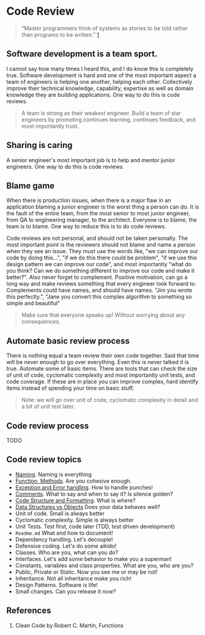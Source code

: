 # Code Review

> “Master programmers think of systems as stories to be told rather than programs to be written.” [1](#cite01)

## Software development is a team sport.
I cannot say how many times I heard this, and I do know this is completely true. Software development is hard and one of the most important aspect a team of engineers is helping one another, helping each other. Collectively improve their technical knowledge, capability, expertise as well as domain knowledge they are building applications. One way to do this is code reviews.

> A team is strong as their weakest engineer. Build a team of star engineers by promoting continues learning, continues feedback, and most importantly trust.

## Sharing is caring
A senior engineer's most important job is to help and mentor junior engineers. One way to do this is code reviews.

## Blame game
When there is production issues, when there is a major flaw in an application blaming a junior engineer is the worst thing a person can do. It is the fault of the entire team, from the most senior to most junior engineer, from QA to engineering manager, to the architect. Everyone is to blame, the team is to blame. One way to reduce this is to do code reviews.

Code reviews are not personal, and should not be taken personally. The most important point is the reviewers should not blame and name a person when they see an issue. They must use the words like, "we can improve our code by doing this...", "if we do this there could be problem", "if we use this design pattern we can improve our code", and most importantly "what do you think? Can we do something different to improve our code and make it better?". Also never forget to complement. Positive motivation, can go a long way and make reviews something that every engineer look forward to. Complements could have names, and should have names. "Jim you wrote this perfectly.", "Jane you convert this complex algorithm to something so simple and beautiful"

> Make sure that everyone speaks up! Without worrying about any consequences.

## Automate basic review process
There is nothing equal a team review their own code together. Said that time will be never enough to go over everything. Even this is never talked it is true. Automate some of basic items. There are tools that can check the size of unit of code, cyclomatic complexity and most importantly unit tests, and code coverage. If these are in place you can improve complex, hard identify items instead of spending your time on basic stuff. 

> Note: we will go over unit of code, cyclomatic complexity in detail and a bit of unit test later.

## Code review process
TODO

## Code review topics
- [Naming](./topics/naming.md). Naming is everything
- [Function, Methods](./topics/functions-methods.md). Are you cohesive enough.
- [Exception and Error handling](./topics/exception-and-error-handling.md). How to handle punches!
- [Comments](./topics/comments.md). What to say and when to say it? Is silence golden?
- [Code Structure and Formatting](./topics/structure-and-formatting.md). What is where?
- [Data Structures vs Objects](./topics/data-structures-vs-objects.md) Does your data behaves well?
- Unit of code. Small is always better
- Cyclomatic complexity. Simple is always better
- Unit Tests. Test first, code later (TDD, test driven development)
- `Readme.md` What and how to document!
- Dependency handling. Let's decouple!
- Defensive coding. Let's do some aikido!
- Classes. Who are you, what can you do? 
- Interfaces. Let's add some behavior to make you a superman!
- Constants, variables and class properties. What are you, who are you?
- Public, Private or Static. Now you see me or may be not!
- Inheritance. Not all inheritance make you rich!
- Design Patterns. Software is life!
- Small changes. Can you release it now?

## References
1. <a id="cite01"></a>Clean Code by Robert C. Martin, Functions
